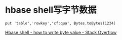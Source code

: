 # hbase shell写字节数据

```shell
put 'table','rowkey','cf:qua', Bytes.toBytes(1234)
```

[Hbase shell - how to write byte value - Stack Overflow][1]

[1]:https://stackoverflow.com/questions/22682308/hbase-shell-how-to-write-byte-value
